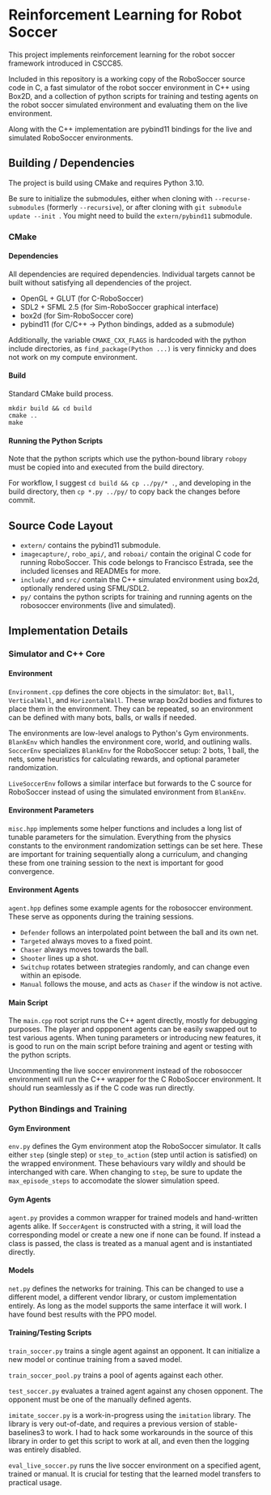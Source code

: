 # Reinforcement Learning for Robot Soccer

This project implements reinforcement learning for the robot soccer framework introduced in CSCC85.

Included in this repository is a working copy of the RoboSoccer source code in C,
a fast simulator of the robot soccer environment in C++ using Box2D,
and a collection of python scripts for training and testing agents on the robot soccer simulated environment and evaluating them on the live environment.

Along with the C++ implementation are pybind11 bindings for the live and simulated RoboSoccer environments.

## Building / Dependencies

The project is build using CMake and requires Python 3.10.

Be sure to initialize the submodules, either when cloning with `--recurse-submodules` (formerly `--recursive`), or after cloning with `git submodule update --init
`. You might need to build the `extern/pybind11` submodule.

### CMake

#### Dependencies

All dependencies are required dependencies. Individual targets cannot be built without satisfying all dependencies of the project.

- OpenGL + GLUT (for C-RoboSoccer)
- SDL2 + SFML 2.5 (for Sim-RoboSoccer graphical interface)
- box2d (for Sim-RoboSoccer core)
- pybind11 (for C/C++ -> Python bindings, added as a submodule)

Additionally, the variable `CMAKE_CXX_FLAGS` is hardcoded with the python include directories, as `find_package(Python ...)` 
is very finnicky and does not work on my compute environment.

#### Build

Standard CMake build process.

```
mkdir build && cd build
cmake ..
make
```

#### Running the Python Scripts

Note that the python scripts which use the python-bound library `robopy` must be copied into and executed from the build directory.

For workflow, I suggest `cd build && cp ../py/* .`, and developing in the build directory, then `cp *.py ../py/` to copy back the changes before commit.

## Source Code Layout

- `extern/` contains the pybind11 submodule.
- `imagecapture/`, `robo_api/`, and `roboai/` contain the original C code for running RoboSoccer. This code belongs to Francisco Estrada, see the included licenses and READMEs for more.
- `include/` and `src/` contain the C++ simulated environment using box2d, optionally rendered using SFML/SDL2. 
- `py/` contains the python scripts for training and running agents on the robosoccer environments (live and simulated).

## Implementation Details

### Simulator and C++ Core

#### Environment

`Environment.cpp` defines the core objects in the simulator: `Bot`, `Ball`, `VerticalWall`, and `HorizontalWall`. 
These wrap box2d bodies and fixtures to place them in the environment.
They can be repeated, so an environment can be defined with many bots, balls, or walls if needed.

The environments are low-level analogs to Python's Gym environments.
`BlankEnv` which handles the environment core, world, and outlining walls.
`SoccerEnv` specializes `BlankEnv` for the RoboSoccer setup: 2 bots, 1 ball, the nets, some heuristics for calculating rewards, and optional parameter randomization.

`LiveSoccerEnv` follows a similar interface but forwards to the C source for RoboSoccer instead of using the simulated environment from `BlankEnv`.

#### Environment Parameters

`misc.hpp` implements some helper functions and includes a long list of tunable parameters for the simulation.
Everything from the physics constants to the environment randomization settings can be set here.
These are important for training sequentially along a curriculum, and changing these from one training session to the next is important for good convergence.

#### Environment Agents

`agent.hpp` defines some example agents for the robosoccer environment. These serve as opponents during the training sessions.

- `Defender` follows an interpolated point between the ball and its own net.
- `Targeted` always moves to a fixed point.
- `Chaser` always moves towards the ball.
- `Shooter` lines up a shot.
- `Switchup` rotates between strategies randomly, and can change even within an episode.
- `Manual` follows the mouse, and acts as `Chaser` if the window is not active.

#### Main Script

The `main.cpp` root script runs the C++ agent directly, mostly for debugging purposes. 
The player and oppponent agents can be easily swapped out to test various agents.
When tuning parameters or introducing new features, it is good to run on the main script before training and agent or testing with the python scripts.

Uncommenting the live soccer environment instead of the robosoccer environment will run the C++ wrapper for the C RoboSoccer environment.
It should run seamlessly as if the C code was run directly.

### Python Bindings and Training

#### Gym Environment

`env.py` defines the Gym environment atop the RoboSoccer simulator.
It calls either `step` (single step) or `step_to_action` (step until action is satisfied) on the wrapped environment.
These behaviours vary wildly and should be interchanged with care.
When changing to `step`, be sure to update the `max_episode_steps` to accomodate the slower simulation speed.

#### Gym Agents

`agent.py` provides a common wrapper for trained models and hand-written agents alike.
If `SoccerAgent` is constructed with a string, it will load the corresponding model or create a new one if none can be found.
If instead a class is passed, the class is treated as a manual agent and is instantiated directly.

#### Models

`net.py` defines the networks for training. This can be changed to use a different model, a different vendor library, or custom implementation entirely.
As long as the model supports the same interface it will work. I have found best results with the PPO model.

#### Training/Testing Scripts

`train_soccer.py` trains a single agent against an opponent. It can initialize a new model or continue training from a saved model.

`train_soccer_pool.py` trains a pool of agents against each other.

`test_soccer.py` evaluates a trained agent against any chosen opponent. The opponent must be one of the manually defined agents.

`imitate_soccer.py` is a work-in-progress using the `imitation` library.
The library is very out-of-date, and requires a previous version of stable-baselines3 to work.
I had to hack some workarounds in the source of this library in order to get this script to work at all, and even then the logging was entirely disabled.

`eval_live_soccer.py` runs the live soccer environment on a specified agent, trained or manual.
It is crucial for testing that the learned model transfers to practical usage.

